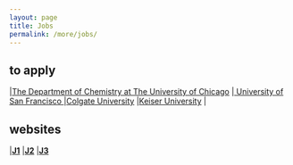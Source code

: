 ```yaml
---
layout: page
title: Jobs
permalink: /more/jobs/
---
```


## to apply
|[The Department of Chemistry at The University of Chicago](https://jobs.sciencecareers.org/job/458312/assistant-professor-of-chemistry/?TrackID=190655&utm_source=jobs&utm_medium=email&utm_campaign=email-careers-job-alert&BatchID=1583#sc=jbe&me=email&cm=2017-07-29)
|[     University of San Francisco ](https://jobs.sciencecareers.org/job/458466/assistant-professor-tenure-track-inorganic-chemistry/?TrackID=190655&utm_source=jobs&utm_medium=email&utm_campaign=email-careers-job-alert&BatchID=1588#sc=jbe&me=email&cm=2017-08-03)
|[Colgate University](https://academicjobsonline.org/ajo/jobs/9418)
|[Keiser University](http://keiseruniversity.contacthr.com/56672922)
|  

## websites
|[**J1**](https://www.higheredjobs.com/faculty/)
|[**J2**](https://academicjobsonline.org/ajo/jobs)
|[**J3**](https://chroniclevitae.com/job_search?job_search%5Bdistance_from_zip%5D=10&job_search%5Bkeywords%5D=chemistry&job_search%5Bzip_code%5D=&page=2&utf8=%E2%9C%93)

